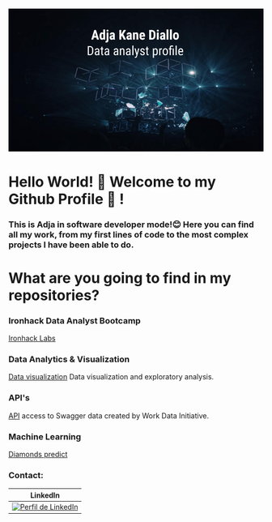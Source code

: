 ![](./image/github_image.png)

# Hello World! 👋  Welcome to my Github Profile 🔭 !

### This is Adja in software developer mode!😊 Here you can find all my work, from my first lines of code to the most complex projects I have been able to do.


# What are you going to find in my repositories?

### Ironhack Data Analyst Bootcamp

[Ironhack Labs](https://github.com/adjitta/dataptmad0420)

### Data Analytics & Visualization

[Data visualization](https://github.com/adjitta/ih_datamadpt0420_project_m2) Data visualization and exploratory analysis.

### API's

[API](https://github.com/adjitta/ih_datamadpt0420_project_m1) access to Swagger data created by Work Data Initiative.

### Machine Learning

[Diamonds predict](https://github.com/adjitta/-ih_datamadpt0420_project_m3) 

### Contact: 

| LinkedIn |
| :---:| 
|<a href="https://www.linkedin.com/in/adja-kane-diallo" target="_blank"><img src="https://static-exp1.licdn.com/sc/h/cyb7crlxy6gz8o837q7rx5ni4" alt="Perfil de LinkedIn" width="40"></a>|
